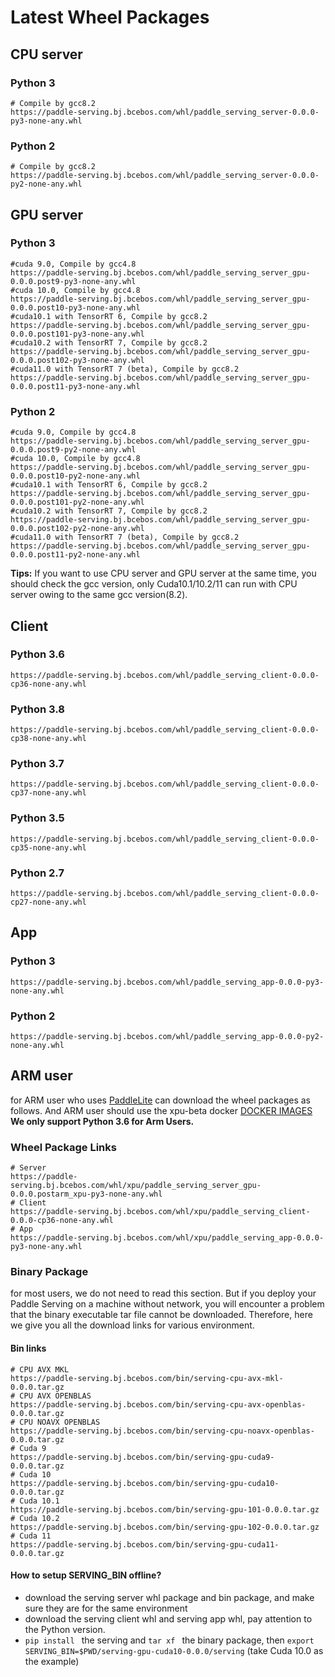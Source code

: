 # Latest Wheel Packages

## CPU server
### Python 3
```
# Compile by gcc8.2
https://paddle-serving.bj.bcebos.com/whl/paddle_serving_server-0.0.0-py3-none-any.whl
```

### Python 2
```
# Compile by gcc8.2
https://paddle-serving.bj.bcebos.com/whl/paddle_serving_server-0.0.0-py2-none-any.whl
```

## GPU server
### Python 3
```
#cuda 9.0, Compile by gcc4.8
https://paddle-serving.bj.bcebos.com/whl/paddle_serving_server_gpu-0.0.0.post9-py3-none-any.whl
#cuda 10.0, Compile by gcc4.8
https://paddle-serving.bj.bcebos.com/whl/paddle_serving_server_gpu-0.0.0.post10-py3-none-any.whl
#cuda10.1 with TensorRT 6, Compile by gcc8.2
https://paddle-serving.bj.bcebos.com/whl/paddle_serving_server_gpu-0.0.0.post101-py3-none-any.whl
#cuda10.2 with TensorRT 7, Compile by gcc8.2
https://paddle-serving.bj.bcebos.com/whl/paddle_serving_server_gpu-0.0.0.post102-py3-none-any.whl
#cuda11.0 with TensorRT 7 (beta), Compile by gcc8.2
https://paddle-serving.bj.bcebos.com/whl/paddle_serving_server_gpu-0.0.0.post11-py3-none-any.whl
```
### Python 2
```
#cuda 9.0, Compile by gcc4.8
https://paddle-serving.bj.bcebos.com/whl/paddle_serving_server_gpu-0.0.0.post9-py2-none-any.whl
#cuda 10.0, Compile by gcc4.8
https://paddle-serving.bj.bcebos.com/whl/paddle_serving_server_gpu-0.0.0.post10-py2-none-any.whl
#cuda10.1 with TensorRT 6, Compile by gcc8.2
https://paddle-serving.bj.bcebos.com/whl/paddle_serving_server_gpu-0.0.0.post101-py2-none-any.whl
#cuda10.2 with TensorRT 7, Compile by gcc8.2
https://paddle-serving.bj.bcebos.com/whl/paddle_serving_server_gpu-0.0.0.post102-py2-none-any.whl
#cuda11.0 with TensorRT 7 (beta), Compile by gcc8.2
https://paddle-serving.bj.bcebos.com/whl/paddle_serving_server_gpu-0.0.0.post11-py2-none-any.whl
```
**Tips:**  If you want to use CPU server and GPU server at the same time, you should check the gcc version,  only Cuda10.1/10.2/11 can run with CPU server owing to the same gcc version(8.2).

## Client

### Python 3.6
```
https://paddle-serving.bj.bcebos.com/whl/paddle_serving_client-0.0.0-cp36-none-any.whl
```
### Python 3.8
```
https://paddle-serving.bj.bcebos.com/whl/paddle_serving_client-0.0.0-cp38-none-any.whl
```
### Python 3.7
```
https://paddle-serving.bj.bcebos.com/whl/paddle_serving_client-0.0.0-cp37-none-any.whl
```
### Python 3.5
```
https://paddle-serving.bj.bcebos.com/whl/paddle_serving_client-0.0.0-cp35-none-any.whl
```
### Python 2.7
```
https://paddle-serving.bj.bcebos.com/whl/paddle_serving_client-0.0.0-cp27-none-any.whl
```


## App
### Python 3
```
https://paddle-serving.bj.bcebos.com/whl/paddle_serving_app-0.0.0-py3-none-any.whl
```

### Python 2
```
https://paddle-serving.bj.bcebos.com/whl/paddle_serving_app-0.0.0-py2-none-any.whl
```

## ARM user
for ARM user who uses [PaddleLite](https://github.com/PaddlePaddle/PaddleLite) can download the wheel packages as follows. And ARM user should use the xpu-beta docker [DOCKER IMAGES](./DOCKER_IMAGES.md) 
**We only support Python 3.6 for Arm Users.**

### Wheel Package Links
```
# Server 
https://paddle-serving.bj.bcebos.com/whl/xpu/paddle_serving_server_gpu-0.0.0.postarm_xpu-py3-none-any.whl
# Client
https://paddle-serving.bj.bcebos.com/whl/xpu/paddle_serving_client-0.0.0-cp36-none-any.whl 
# App
https://paddle-serving.bj.bcebos.com/whl/xpu/paddle_serving_app-0.0.0-py3-none-any.whl 
```


### Binary Package
for most users, we do not need to read this section. But if you deploy your Paddle Serving on a machine without network, you will encounter a problem that the binary executable tar file cannot be downloaded. Therefore, here we give you all the download links for various environment.

#### Bin links
```
# CPU AVX MKL
https://paddle-serving.bj.bcebos.com/bin/serving-cpu-avx-mkl-0.0.0.tar.gz
# CPU AVX OPENBLAS
https://paddle-serving.bj.bcebos.com/bin/serving-cpu-avx-openblas-0.0.0.tar.gz
# CPU NOAVX OPENBLAS
https://paddle-serving.bj.bcebos.com/bin/serving-cpu-noavx-openblas-0.0.0.tar.gz
# Cuda 9
https://paddle-serving.bj.bcebos.com/bin/serving-gpu-cuda9-0.0.0.tar.gz
# Cuda 10
https://paddle-serving.bj.bcebos.com/bin/serving-gpu-cuda10-0.0.0.tar.gz
# Cuda 10.1
https://paddle-serving.bj.bcebos.com/bin/serving-gpu-101-0.0.0.tar.gz
# Cuda 10.2
https://paddle-serving.bj.bcebos.com/bin/serving-gpu-102-0.0.0.tar.gz
# Cuda 11
https://paddle-serving.bj.bcebos.com/bin/serving-gpu-cuda11-0.0.0.tar.gz
```

#### How to setup SERVING_BIN offline?

- download the serving server whl package and bin package, and make sure they are for the same environment
- download the serving client whl and serving app whl, pay attention to the Python version.
- `pip install ` the serving and `tar xf ` the binary package, then `export SERVING_BIN=$PWD/serving-gpu-cuda10-0.0.0/serving` (take Cuda 10.0 as the example)

